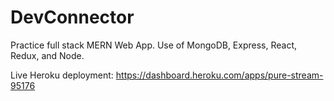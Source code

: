 # DevConnector
Practice full stack MERN Web App. Use of MongoDB, Express, React, Redux, and Node.

Live Heroku deployment: https://dashboard.heroku.com/apps/pure-stream-95176
